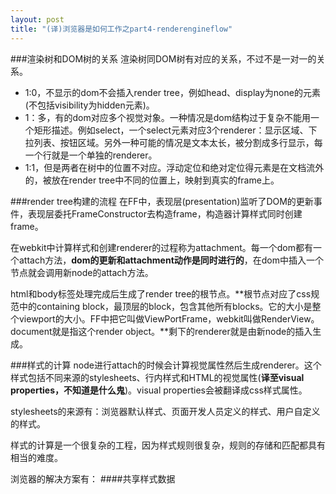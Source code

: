 ```yaml
---
layout: post
title: "(译)浏览器是如何工作之part4-renderengineflow"
---
```


###渲染树和DOM树的关系
渲染树同DOM树有对应的关系，不过不是一对一的关系。

* 1:0，不显示的dom不会插入render tree，例如head、display为none的元素(不包括visibility为hidden元素)。
* 1：多，有的dom对应多个视觉对象。一种情况是dom结构过于复杂不能用一个矩形描述。例如select，一个select元素对应3个renderer：显示区域、下拉列表、按钮区域。另外一种可能的情况是文本太长，被分割成多行显示，每一个行就是一个单独的renderer。
* 1:1，但是两者在树中的位置不对应。浮动定位和绝对定位得元素是在文档流外的，被放在render tree中不同的位置上，映射到真实的frame上。

###render tree构建的流程
在FF中，表现层(presentation)监听了DOM的更新事件，表现层委托FrameConstructor去构造frame，构造器计算样式同时创建frame。

在webkit中计算样式和创建renderer的过程称为attachment。每一个dom都有一个attach方法，**dom的更新和attachment动作是同时进行的**，在dom中插入一个节点就会调用新node的attach方法。

html和body标签处理完成后生成了render tree的根节点。**根节点对应了css规范中的containing block，最顶层的block，包含其他所有blocks。它的大小是整个viewport的大小。FF中把它叫做ViewPortFrame，webkit叫做RenderView。document就是指这个render object。**剩下的renderer就是由新node的插入生成。

###样式的计算
node进行attach的时候会计算视觉属性然后生成renderer。这个样式包括不同来源的stylesheets、行内样式和HTML的视觉属性(**译至visual properties，不知道是什么鬼**)。visual properties会被翻译成css样式属性。

stylesheets的来源有：浏览器默认样式、页面开发人员定义的样式、用户自定义的样式。

样式的计算是一个很复杂的工程，因为样式规则很复杂，规则的存储和匹配都具有相当的难度。

浏览器的解决方案有：
####共享样式数据
